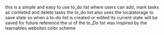 this is a simple and easy to use to_do list where users can add, mark tasks as comleted and delete tasks 
the to_do list also uses the localatorage to save state so when a to-do list is created or edited its current state will be saved for future reference
the ui of the to_Do list was inspired by the learnables websites color scheme
